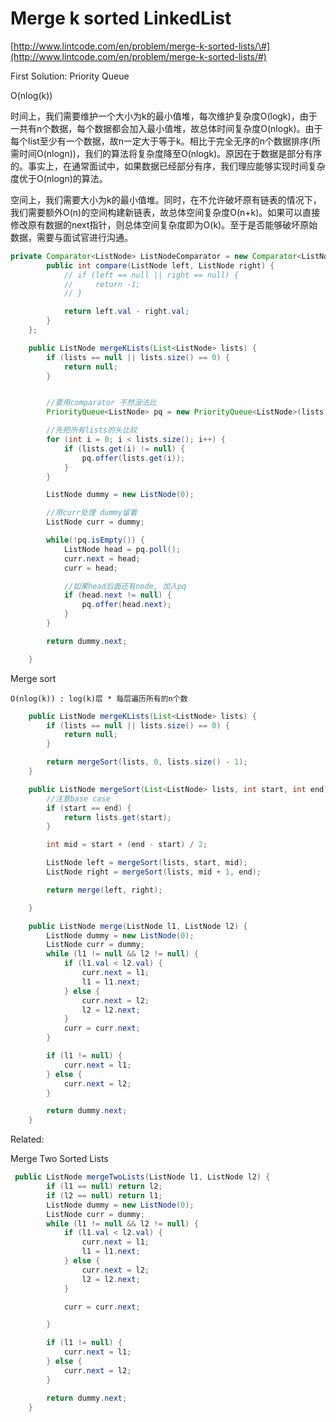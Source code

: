 # Merge k sorted LinkedList

[http://www.lintcode.com/en/problem/merge-k-sorted-lists/\#](http://www.lintcode.com/en/problem/merge-k-sorted-lists/#)

First Solution: Priority Queue

O\(nlog\(k\)\)

时间上，我们需要维护一个大小为k的最小值堆，每次维护复杂度O\(logk\)，由于一共有n个数据，每个数据都会加入最小值堆，故总体时间复杂度O\(nlogk\)。由于每个list至少有一个数据，故n一定大于等于k。相比于完全无序的n个数据排序\(所需时间O\(nlogn\)\)，我们的算法将复杂度降至O\(nlogk\)。原因在于数据是部分有序的。事实上，在通常面试中，如果数据已经部分有序，我们理应能够实现时间复杂度优于O\(nlogn\)的算法。

空间上，我们需要大小为k的最小值堆。同时，在不允许破坏原有链表的情况下，我们需要额外O\(n\)的空间构建新链表，故总体空间复杂度O\(n+k\)。如果可以直接修改原有数据的next指针，则总体空间复杂度即为O\(k\)。至于是否能够破坏原始数据，需要与面试官进行沟通。

```java
private Comparator<ListNode> ListNodeComparator = new Comparator<ListNode>() {
        public int compare(ListNode left, ListNode right) {
            // if (left == null || right == null) {
            //     return -1;
            // }

            return left.val - right.val;
        }
    };

    public ListNode mergeKLists(List<ListNode> lists) {
        if (lists == null || lists.size() == 0) {
            return null;
        }


        //要用comparator 不然没法比
        PriorityQueue<ListNode> pq = new PriorityQueue<ListNode>(lists.size(), ListNodeComparator);

        //先把所有lists的头比较
        for (int i = 0; i < lists.size(); i++) {
            if (lists.get(i) != null) {
                pq.offer(lists.get(i));
            }
        }

        ListNode dummy = new ListNode(0);

        //用curr处理 dummy留着
        ListNode curr = dummy;

        while(!pq.isEmpty()) {
            ListNode head = pq.poll();
            curr.next = head;
            curr = head;

            //如果head后面还有node, 加入pq
            if (head.next != null) {
                pq.offer(head.next);
            }
        }

        return dummy.next;

    }
```

Merge sort

`O(nlog(k)) : log(k)层 * 每层遍历所有的n个数`

```java
    public ListNode mergeKLists(List<ListNode> lists) {
        if (lists == null || lists.size() == 0) {
            return null;
        }

        return mergeSort(lists, 0, lists.size() - 1);
    }

    public ListNode mergeSort(List<ListNode> lists, int start, int end) {
        //注意base case
        if (start == end) {
            return lists.get(start);
        }

        int mid = start + (end - start) / 2;

        ListNode left = mergeSort(lists, start, mid);
        ListNode right = mergeSort(lists, mid + 1, end);

        return merge(left, right);

    }

    public ListNode merge(ListNode l1, ListNode l2) {
        ListNode dummy = new ListNode(0);
        ListNode curr = dummy;
        while (l1 != null && l2 != null) {
            if (l1.val < l2.val) {
                curr.next = l1;
                l1 = l1.next;
            } else {
                curr.next = l2;
                l2 = l2.next;
            }
            curr = curr.next;
        }

        if (l1 != null) {
            curr.next = l1;
        } else {
            curr.next = l2;
        }

        return dummy.next;
    }
```

Related:

Merge Two Sorted Lists

```java
 public ListNode mergeTwoLists(ListNode l1, ListNode l2) {
        if (l1 == null) return l2;
        if (l2 == null) return l1;
        ListNode dummy = new ListNode(0);
        ListNode curr = dummy;
        while (l1 != null && l2 != null) {
            if (l1.val < l2.val) {
                curr.next = l1;
                l1 = l1.next;
            } else {
                curr.next = l2;
                l2 = l2.next;
            }

            curr = curr.next;

        }

        if (l1 != null) {
            curr.next = l1;
        } else {
            curr.next = l2;
        }

        return dummy.next;
    }
```




